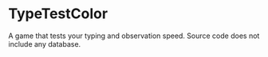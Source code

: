 # TypeTestColor

A game that tests your typing and observation speed. Source code does not include any database.
 
